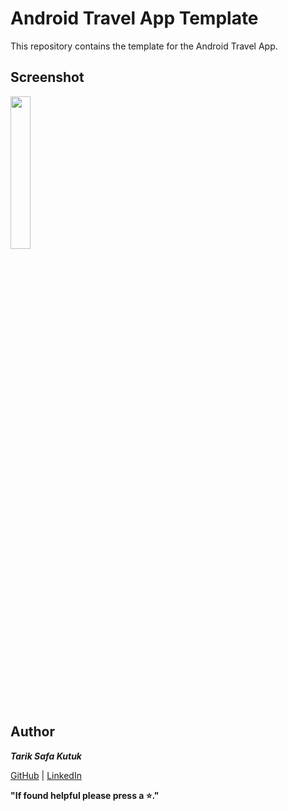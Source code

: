# Android Travel App Template
This repository contains the template for the Android Travel App.

## Screenshot
<p>
<img width="25%" src="https://github.com/tariksafakutuk/Android-Travel-App-Template/assets/58528205/78ffeaba-ff1f-4036-9382-968ce8a5192f" alt="">
</p>

## Author
***Tarik Safa Kutuk***

[GitHub](https://github.com/tariksafakutuk/) | [LinkedIn](https://www.linkedin.com/in/tariksafakutuk/)

**"If found helpful please press a ⭐."**